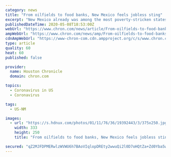 ```yaml
---
category: news
title: "From oilfields to food banks, New Mexico feels jobless sting"
excerpt: "New Mexico already was among the most poverty-stricken states in the U.S. before oil prices crashed and the coronavirus outbreak derailed efforts to diversify the economy. Now, more than 130,000 have lost their jobs or had their hours cut,"
publishedDateTime: 2020-05-08T18:53:00Z
webUrl: "https://www.chron.com/news/article/From-oilfields-to-food-banks-New-Mexico-feels-15257332.php"
ampWebUrl: "https://www.chron.com/news/amp/From-oilfields-to-food-banks-New-Mexico-feels-15257332.php"
cdnAmpWebUrl: "https://www-chron-com.cdn.ampproject.org/c/s/www.chron.com/news/amp/From-oilfields-to-food-banks-New-Mexico-feels-15257332.php"
type: article
quality: 60
heat: 60
published: false

provider:
  name: Houston Chronicle
  domain: chron.com

topics:
  - Coronavirus in US
  - Coronavirus

tags:
  - US-NM

images:
  - url: "https://s.hdnux.com/photos/01/11/76/36/19392443/3/375x250.jpg"
    width: 333
    height: 250
    title: "From oilfields to food banks, New Mexico feels jobless sting"

secured: "qZ2MJFDPMERwlzWVWU6h7BAoVIqlopDREty2wwuQi2l0D7oHQtZa+Zd0Yba5wEOVQNpeJFsgSr2yL1Jbnf8/VLnfpZ98qUVS/R6AeIBUZTY8Ftocb15d9HKZBL60aAxYreMIExutAOznYpGmEMjcUuYLrIjahWGDh6prnE4eTZ/w/VUGaHWDMlypFLGlTxO6qb5CJkUctlasQ6ciAXBRcjRgo03xciaPQ9GrcjNVPNgXcwGxyqV7qhl5BehaAbDovyWVxgJYC0AmvZmHCtTO+TWmPHZfhvHHhIZv/7HEsrxNxfOZuDe41+dLpBU9VHks6NceOcnD7IPcc2FYTs3J7IHhFT8KVwQEaoPl55KpDIRmG/RfNNWDQPUdDN0cHjRgiCK0NUjc7I0NsxrLYl4oZIZRaRcDWswTN9buqKdQjdkoS6EiXc1M8OuJ5z7nDoSNyorA+2XZhNk0fTR0xdlh4S6Me21rdCRq4Pq6Uy2I7uI=;1C+d+cVDRS5ufb91TDmD/Q=="
---
```


